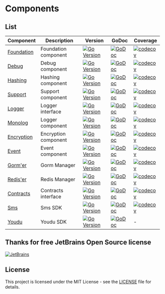 # Components

## List

| Component                                                | Description          | Version                                                                                                                                | GoDoc                                                                                                                              | Coverage                                                                                                                                                  |
|----------------------------------------------------------|----------------------|----------------------------------------------------------------------------------------------------------------------------------------|------------------------------------------------------------------------------------------------------------------------------------|-----------------------------------------------------------------------------------------------------------------------------------------------------------|
| [Foundation](https://github.com/go-packagist/foundation) | Foundation component | [![Go Version](https://badgen.net/github/release/go-packagist/foundation/stable)](https://github.com/go-packagist/foundation/releases) | [![GoDoc](https://pkg.go.dev/badge/github.com/go-packagist/foundation)](https://pkg.go.dev/github.com/go-packagist/foundation)     | [![codecov](https://codecov.io/gh/go-packagist/foundation/branch/master/graph/badge.svg?token=5TWGQ9DIRU)](https://codecov.io/gh/go-packagist/foundation) |
| [Debug](https://github.com/go-packagist/debug)           | Debug component      | [![Go Version](https://badgen.net/github/release/go-packagist/debug/stable)](https://github.com/go-packagist/debug/releases)           | [![GoDoc](https://pkg.go.dev/badge/github.com/go-packagist/debug)](https://pkg.go.dev/github.com/go-packagist/debug)               | [![codecov](https://codecov.io/gh/go-packagist/debug/branch/master/graph/badge.svg?token=5TWGQ9DIRU)](https://codecov.io/gh/go-packagist/debug)           |
| [Hashing](https://github.com/go-packagist/hashing)       | Hashing component    | [![Go Version](https://badgen.net/github/release/go-packagist/hashing/stable)](https://github.com/go-packagist/hashing/releases)       | [![GoDoc](https://pkg.go.dev/badge/github.com/go-packagist/hashing/v2)](https://pkg.go.dev/github.com/go-packagist/hashing/v2)     | [![codecov](https://codecov.io/gh/go-packagist/hashing/branch/master/graph/badge.svg?token=5TWGQ9DIRU)](https://codecov.io/gh/go-packagist/hashing)       |
| [Support](https://github.com/go-packagist/support)       | Support component    | [![Go Version](https://badgen.net/github/release/go-packagist/support/stable)](https://github.com/go-packagist/support/releases)       | [![GoDoc](https://pkg.go.dev/badge/github.com/go-packagist/support)](https://pkg.go.dev/github.com/go-packagist/support)           | [![codecov](https://codecov.io/gh/go-packagist/support/branch/master/graph/badge.svg?token=5TWGQ9DIRU)](https://codecov.io/gh/go-packagist/support)       |
| [Logger](https://github.com/go-packagist/logger)         | Logger interface     | [![Go Version](https://badgen.net/github/release/go-packagist/logger/stable)](https://github.com/go-packagist/logger/releases)         | [![GoDoc](https://pkg.go.dev/badge/github.com/go-packagist/logger)](https://pkg.go.dev/github.com/go-packagist/logger)             | [![codecov](https://codecov.io/gh/go-packagist/logger/branch/master/graph/badge.svg?token=5TWGQ9DIRU)](https://codecov.io/gh/go-packagist/logger)         |
| [Monolog](https://github.com/go-packagist/monolog)       | Logger component     | [![Go Version](https://badgen.net/github/release/go-packagist/monolog/stable)](https://github.com/go-packagist/monolog/releases)       | [![GoDoc](https://pkg.go.dev/badge/github.com/go-packagist/monolog)](https://pkg.go.dev/github.com/go-packagist/monolog)           | [![codecov](https://codecov.io/gh/go-packagist/monolog/branch/master/graph/badge.svg?token=5TWGQ9DIRU)](https://codecov.io/gh/go-packagist/monolog)       |
| [Encryption](https://github.com/go-packagist/encryption) | Encryption component | [![Go Version](https://badgen.net/github/release/go-packagist/encryption/stable)](https://github.com/go-packagist/encryption/releases) | [![GoDoc](https://pkg.go.dev/badge/github.com/go-packagist/encryption)](https://pkg.go.dev/github.com/go-packagist/encryption)     | [![codecov](https://codecov.io/gh/go-packagist/encryption/branch/master/graph/badge.svg?token=5TWGQ9DIRU)](https://codecov.io/gh/go-packagist/encryption) |
| [Event](https://github.com/go-packagist/event)           | Event component      | [![Go Version](https://badgen.net/github/release/go-packagist/event/stable)](https://github.com/go-packagist/event/releases)           | [![GoDoc](https://pkg.go.dev/badge/github.com/go-packagist/event/v3)](https://pkg.go.dev/github.com/go-packagist/event/v3)         | [![codecov](https://codecov.io/gh/go-packagist/event/branch/master/graph/badge.svg?token=5TWGQ9DIRU)](https://codecov.io/gh/go-packagist/event)           |
| [Gorm'er](https://github.com/go-packagist/gormer)        | Gorm Manager         | [![Go Version](https://badgen.net/github/release/go-packagist/gormer/stable)](https://github.com/go-packagist/gormer/releases)         | [![GoDoc](https://pkg.go.dev/badge/github.com/go-packagist/gormer/v2)](https://pkg.go.dev/github.com/go-packagist/gormer/v2)       | [![codecov](https://codecov.io/gh/go-packagist/gormer/branch/master/graph/badge.svg?token=5TWGQ9DIRU)](https://codecov.io/gh/go-packagist/gormer)         |
| [Redis'er](https://github.com/go-packagist/rediser)      | Redis Manager        | [![Go Version](https://badgen.net/github/release/go-packagist/rediser/stable)](https://github.com/go-packagist/rediser/releases)       | [![GoDoc](https://pkg.go.dev/badge/github.com/go-packagist/rediser)](https://pkg.go.dev/github.com/go-packagist/rediser)           | [![codecov](https://codecov.io/gh/go-packagist/rediser/branch/master/graph/badge.svg?token=5TWGQ9DIRU)](https://codecov.io/gh/go-packagist/rediser)       |
| [Contracts](https://github.com/go-packagist/contracts)   | Contracts interface  | [![Go Version](https://badgen.net/github/release/go-packagist/contracts/stable)](https://github.com/go-packagist/contracts/releases)   | [![GoDoc](https://pkg.go.dev/badge/github.com/go-packagist/contracts/v2)](https://pkg.go.dev/github.com/go-packagist/contracts/v2) | [![codecov](https://codecov.io/gh/go-packagist/contracts/branch/master/graph/badge.svg?token=5TWGQ9DIRU)](https://codecov.io/gh/go-packagist/contracts)   |
| [Sms](https://github.com/go-packagist/sms)               | Sms SDK              | [![Go Version](https://badgen.net/github/release/go-packagist/sms/stable)](https://github.com/go-packagist/sms/releases)               | [![GoDoc](https://pkg.go.dev/badge/github.com/go-packagist/sms)](https://pkg.go.dev/github.com/go-packagist/sms)                   | [![codecov](https://codecov.io/gh/go-packagist/sms/branch/master/graph/badge.svg?token=5TWGQ9DIRU)](https://codecov.io/gh/go-packagist/sms)               |
| [Youdu](https://github.com/go-packagist/youdu)           | Youdu SDK            | [![Go Version](https://badgen.net/github/release/go-packagist/youdu/stable)](https://github.com/go-packagist/youdu/releases)           | [![GoDoc](https://pkg.go.dev/badge/github.com/go-packagist/youdu)](https://pkg.go.dev/github.com/go-packagist/youdu)               | -                                                                                                                                                         |


## Thanks for free JetBrains Open Source license

[![JetBrains](https://resources.jetbrains.com/storage/products/company/brand/logos/jb_beam.svg)](https://www.jetbrains.com/?from=go-packagist)

## License

This project is licensed under the MIT License - see the [LICENSE](LICENSE) file for details.